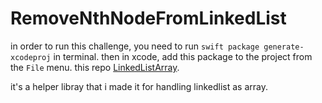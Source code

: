 # RemoveNthNodeFromLinkedList


in order to run this challenge, you need to run `swift package generate-xcodeproj` in terminal. then in xcode, add this package to the project from the `File` menu.
this repo [LinkedListArray](https://github.com/TheAlienMann/LinkedListArray).

it's a helper libray that i made it for handling linkedlist as array.
